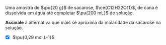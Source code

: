Uma amostra de $\pu{20 g}$ de sacarose, $\ce{C12H22O11}$, de cana é dissolvida em água até completar $\pu{200 mL}$ de solução.

**Assinale** a alternativa que mais se aproxima da molaridade da sacarose na solução.

- [x] $\pu{0,29 mol.L-1}$

